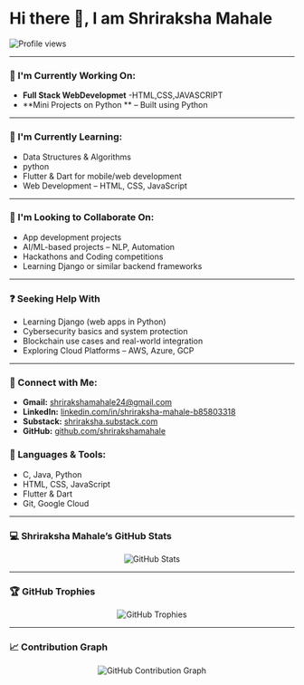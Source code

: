 <h1 align="left">Hi there 👋, I am Shriraksha Mahale</h1>

<p align="left">
  <img src="https://komarev.com/ghpvc/?username=shrirakshamahale&label=Profile%20views&color=0e75b6&style=flat" alt="Profile views"/>
</p>

---

### 🚀 I'm Currently Working On:

- **Full Stack WebDevelopmet** -HTML,CSS,JAVASCRIPT
- **Mini Projects on Python ** – Built using Python  

---

### 📘 I'm Currently Learning:

- Data Structures & Algorithms  
- python 
- Flutter & Dart for mobile/web development  
- Web Development – HTML, CSS, JavaScript  

---

### 🤝 I'm Looking to Collaborate On:

- App development projects 
- AI/ML-based projects – NLP, Automation
- Hackathons and Coding competitions
- Learning Django or similar backend frameworks  

---

### ❓ Seeking Help With

- Learning Django (web apps in Python)  
- Cybersecurity basics and system protection  
- Blockchain use cases and real-world integration  
- Exploring Cloud Platforms – AWS, Azure, GCP  

---

### 🔗 Connect with Me:

- **Gmail:** shrirakshamahale24@gmail.com  
- **LinkedIn:** [linkedin.com/in/shriraksha-mahale-b85803318](https://linkedin.com/in/shriraksha-mahale-b85803318)  
- **Substack:** [shriraksha.substack.com](https://shriraksha.substack.com)  
- **GitHub:** [github.com/shrirakshamahale](https://github.com/shrirakshamahale)

  

### 🧰 Languages & Tools:

- C, Java, Python  
- HTML, CSS, JavaScript  
- Flutter & Dart  
- Git, Google Cloud  

---

### 💻 Shriraksha Mahale’s GitHub Stats

<p align="center">
  <img src="https://github-readme-stats.vercel.app/api?username=shrirakshamahale&show_icons=true&theme=tokyonight" alt="GitHub Stats"/>
</p>



---

### 🏆 GitHub Trophies

<p align="center">
  <img src="https://github-profile-trophy.vercel.app/?username=shrirakshamahale&theme=gruvbox&no-bg=true&no-frame=true&margin-w=15&margin-h=15" alt="GitHub Trophies"/>
</p>

---

### 📈 Contribution Graph

<p align="center">
  <img src="https://github-readme-activity-graph.vercel.app/graph?username=shrirakshamahale&theme=tokyo-night&area=true" alt="GitHub Contribution Graph"/>
</p>
